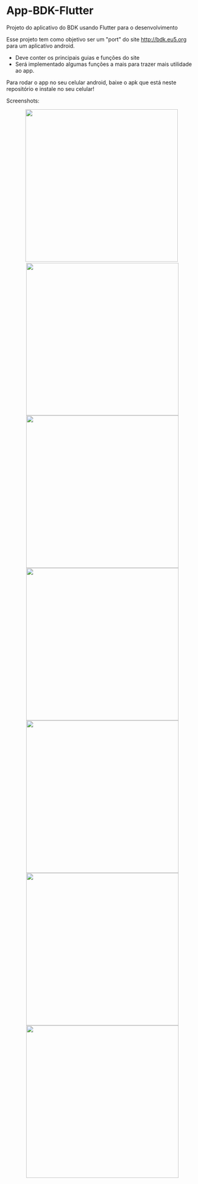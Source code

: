 # App-BDK-Flutter
Projeto do aplicativo do BDK usando Flutter para o desenvolvimento

Esse projeto tem como objetivo ser um "port" do site http://bdk.eu5.org para um aplicativo android.

 - Deve conter os principais guias e funções do site
 - Será implementado algumas funções a mais para trazer mais utilidade ao app.


Para rodar o app no seu celular android, baixe o apk que está neste repositório e instale no seu celular!

Screenshots:

<p align="center">
<img src="https://i.imgur.com/MZrMcGQ.png" width="400">&nbsp<img src="https://i.imgur.com/7QxzgbX.png" width="400"><img src="https://i.imgur.com/DbwZ3KG.png" width="400"><img src="https://i.imgur.com/eDZSoNW.png" width="400"><img src="https://i.imgur.com/CB6dG3y.png" width="400"><img src="https://i.imgur.com/yGFh6tV.png" width="400"><img src="https://i.imgur.com/rLfPtsN.png" width="400">
</p>


